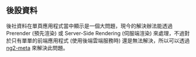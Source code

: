 ## 後設資料

後社資料在單頁應用程式當中顯示是一個大問題，現今的解決辦法能透過 Prerender (預先渲染) 或 Server-Side Rendering (伺服端渲染) 來處理，不過對於只有單單的前端應用程式 (使用後端雲端服務時) 還是無法解決，所以可以透過 [ng2-meta](https://github.com/vinaygopinath/ng2-meta) 來解決此問題。
